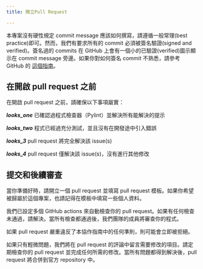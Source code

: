 ```yaml
---
title: 開立Pull Request

---
```



本專案沒有硬性規定 commit message 應該如何撰寫，請遵循一般常理(best practice)即可。然而，我們有要求所有的 commit 必須被簽名驗證(signed and verified)。簽名過的 commits 在 GitHub 上會有一個小的已驗證(verified)圖示顯示在 commit message 旁邊。如果你對如何簽名 commit 不熟悉，請參考 GitHub 的 [這個指南](https://docs.github.com/en/authentication/managing-commit-signature-verification/signing-commits)。

## 在開啟 pull request 之前

在開啟 pull request 之前，請確保以下事項屬實：

**_looks_one_** 已確認過程式檢查器（Pylint）並解決所有能解決的提示

**_looks_two_** 程式已經過充分測試，並且沒有在開發途中引入錯誤

**_looks_3_** pull request 將完全解決該 issue(s)

**_looks_4_** pull request 僅解決該 issue(s)，沒有進行其他修改


## 提交和後續審查

當你準備好時，請開立一個 pull request 並填寫 pull request 模板。如果你希望被歸屬於這個專案，也請記得在模板中填寫一些個人資料。

我們已設定多個 GitHub actions 來自動檢查你的 pull request。如果有任何檢查未通過，請解決。當所有檢查都通過後，我們團隊的成員將審查你的程式。

如果 pull request 嚴重違反了本協作指南中的任何準則，則可能會立即被拒絕。

如果只有輕微問題，我們將在 pull request 的評論中留言需要修改的項目。請定期檢查你的 pull request 並完成任何所需的修改。當所有問題都得到解決後，pull request 將合併到官方 repository 中。